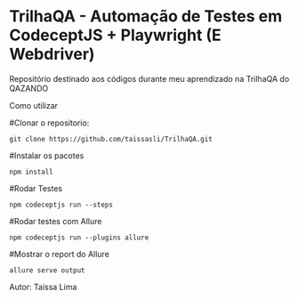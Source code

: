 # TrilhaQA - Automação de Testes em CodeceptJS + Playwright (E Webdriver)
Repositório destinado aos códigos durante meu aprendizado na TrilhaQA do QAZANDO

Como utilizar

#Clonar o repositorio:
```
git clone https://github.com/taissasli/TrilhaQA.git
```
#Instalar os pacotes
```
npm install
```
#Rodar Testes
```
npm codeceptjs run --steps
```
#Rodar testes com Allure
```
npm codeceptjs run --plugins allure
```
#Mostrar o report do Allure
```
allure serve output
```
Autor: Taissa Lima

